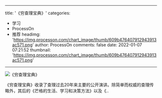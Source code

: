 
---
title: '《穷查理宝典》'
categories: 
 - 学习
 - ProcessOn
 - 推荐
headimg: 'https://img.processon.com/chart_image/thumb/609b476407912943913ac571.png'
author: ProcessOn
comments: false
date: 2022-01-07 07:21:52
thumbnail: 'https://img.processon.com/chart_image/thumb/609b476407912943913ac571.png'
---

<div>   
<img class="thumb" alt="《穷查理宝典》" src="https://img.processon.com/chart_image/thumb/609b476407912943913ac571.png" referrerpolicy="no-referrer">
<p>《穷查理宝典》收录了查理过去20年来主要的公开演讲。除简单而权威的查理传略外，其后的《芒格的生活、学习和决策方法》以及《..</p>  
</div>
            